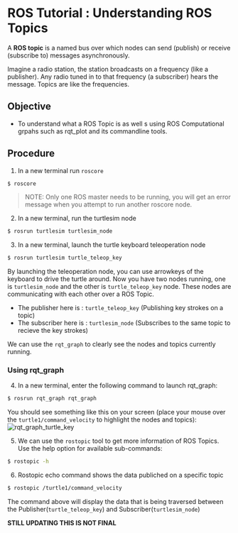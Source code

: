# ROS Tutorial : Understanding ROS Topics

A **ROS topic** is a named bus over which nodes can send (publish) or receive (subscribe to) messages asynchronously.

Imagine a radio station, the station broadcasts on a frequency (like a publisher). Any radio tuned in to that frequency (a subscriber) hears the message.
Topics are like the frequencies.

## Objective
- To understand what a ROS Topic is as well s using ROS Computational grpahs such as rqt_plot and its commandline tools.

## Procedure

1. In a new terminal run `roscore`
   
```bash
$ roscore
```
> NOTE: Only one ROS master needs to be running, you will get an error message when you attempt to run another roscore node.

2. In a new terminal, run the turtlesim node

```bash
$ rosrun turtlesim turtlesim_node 
```
3. In a new terminal, launch the turtle keyboard teleoperation node 
```bash
$ rosrun turtlesim turtle_teleop_key
```
 By launching the teleoperation node, you can use arrowkeys of the keyboard to drive the turtle around. Now you have two nodes running, one is `turtlesim_node` and the other is `turtle_teleop_key` node. These nodes are communicating with each other over a ROS Topic.

* The publisher here is : `turtle_teleop_key` (Publishing key strokes on a topic)
* The subscriber here is : `turtlesim_node` (Subscribes to the same topic to recieve the key strokes)
  
We can use the `rqt_graph` to clearly see the nodes and topics currently running.

### Using rqt_graph
4. In a new terminal, enter the following command to launch rqt_graph:
```bash
$ rosrun rqt_graph rqt_graph
```
You should see something like this on your screen (place your mouse over the `turtle1/command_velocity` to highlight the nodes and topics):
![rqt_graph_turtle_key](https://github.com/user-attachments/assets/798dc19e-cf1e-4a69-83d1-b80d89f06c5b)

5. We can use the `rostopic` tool to get more information of ROS Topics. Use the help option for available sub-commands:
```bash
$ rostopic -h
```
6. Rostopic echo command shows the data publiched on a specific topic
```bash
$ rostopic /turtle1/command_velocity
```
The command above will display the data that is being traversed between the Publisher(`turtle_teleop_key`) and Subscriber(`turtlesim_node`)

**STILL UPDATING THIS IS NOT FINAL**








